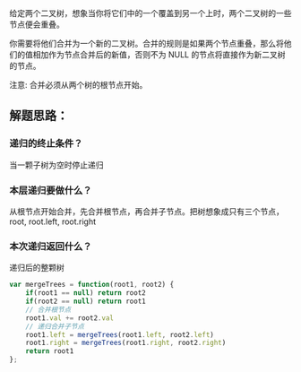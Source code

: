 给定两个二叉树，想象当你将它们中的一个覆盖到另一个上时，两个二叉树的一些节点便会重叠。

你需要将他们合并为一个新的二叉树。合并的规则是如果两个节点重叠，那么将他们的值相加作为节点合并后的新值，否则不为 NULL 的节点将直接作为新二叉树的节点。

注意: 合并必须从两个树的根节点开始。
## 解题思路：
### 递归的终止条件？
当一颗子树为空时停止递归
### 本层递归要做什么？
从根节点开始合并，先合并根节点，再合并子节点。把树想象成只有三个节点，root, root.left, root.right
### 本次递归返回什么？
递归后的整颗树

```js
var mergeTrees = function(root1, root2) {
    if(root1 == null) return root2
    if(root2 == null) return root1
    // 合并根节点
    root1.val += root2.val
    // 递归合并子节点
    root1.left = mergeTrees(root1.left, root2.left)
    root1.right = mergeTrees(root1.right, root2.right)
    return root1
};


```
